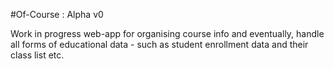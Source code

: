 #Of-Course : Alpha v0

Work in progress web-app for organising course info and eventually, handle all forms of educational data - such as student enrollment data and their class list etc.
